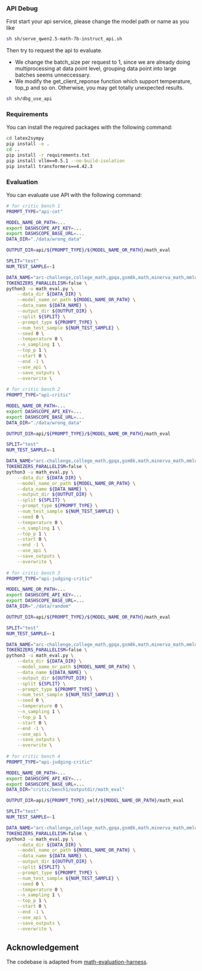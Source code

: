 ### API Debug

First start your api service, please change the model path or name as you like

```bash
sh sh/serve_qwen2.5-math-7b-instruct_api.sh
```

Then try to request the api to evaluate. 

- We change the batch_size per request to 1, since we are already doing multiprocessing at data point level, grouping data point into large batches seems unneccessary.
- We modify the get_client_reponse function which support temperature, top_p and so on. Otherwise, you may get totally unexpected results.

```bash
sh sh/dbg_use_api
```


### Requirements

You can install the required packages with the following command:

```bash
cd latex2sympy
pip install -e .
cd ..
pip install -r requirements.txt 
pip install vllm==0.5.1 --no-build-isolation
pip install transformers==4.42.3
```

### Evaluation

You can evaluate use API with the following command:

```bash
# for critic bench 1
PROMPT_TYPE="api-cot"

MODEL_NAME_OR_PATH=...
export DASHSCOPE_API_KEY=...
export DASHSCOPE_BASE_URL=...
DATA_DIR="./data/wrong_data"

OUTPUT_DIR=api/${PROMPT_TYPE}/${MODEL_NAME_OR_PATH}/math_eval

SPLIT="test"
NUM_TEST_SAMPLE=-1

DATA_NAME="arc-challenge,college_math,gpqa,gsm8k,math,minerva_math,mmlu_stem,olympiadbench"
TOKENIZERS_PARALLELISM=false \
python3 -u math_eval.py \
    --data_dir ${DATA_DIR} \
    --model_name_or_path ${MODEL_NAME_OR_PATH} \
    --data_name ${DATA_NAME} \
    --output_dir ${OUTPUT_DIR} \
    --split ${SPLIT} \
    --prompt_type ${PROMPT_TYPE} \
    --num_test_sample ${NUM_TEST_SAMPLE} \
    --seed 0 \
    --temperature 0 \
    --n_sampling 1 \
    --top_p 1 \
    --start 0 \
    --end -1 \
    --use_api \
    --save_outputs \
    --overwrite \
    
# for critic bench 2
PROMPT_TYPE="api-critic"

MODEL_NAME_OR_PATH=...
export DASHSCOPE_API_KEY=...
export DASHSCOPE_BASE_URL=...
DATA_DIR="./data/wrong_data"

OUTPUT_DIR=api/${PROMPT_TYPE}/${MODEL_NAME_OR_PATH}/math_eval

SPLIT="test"
NUM_TEST_SAMPLE=-1

DATA_NAME="arc-challenge,college_math,gpqa,gsm8k,math,minerva_math,mmlu_stem,olympiadbench"
TOKENIZERS_PARALLELISM=false \
python3 -u math_eval.py \
    --data_dir ${DATA_DIR} \
    --model_name_or_path ${MODEL_NAME_OR_PATH} \
    --data_name ${DATA_NAME} \
    --output_dir ${OUTPUT_DIR} \
    --split ${SPLIT} \
    --prompt_type ${PROMPT_TYPE} \
    --num_test_sample ${NUM_TEST_SAMPLE} \
    --seed 0 \
    --temperature 0 \
    --n_sampling 1 \
    --top_p 1 \
    --start 0 \
    --end -1 \
    --use_api \
    --save_outputs \
    --overwrite \
    
# for critic bench 3
PROMPT_TYPE="api-judging-critic"

MODEL_NAME_OR_PATH=...
export DASHSCOPE_API_KEY=...
export DASHSCOPE_BASE_URL=...
DATA_DIR="./data/random"

OUTPUT_DIR=api/${PROMPT_TYPE}/${MODEL_NAME_OR_PATH}/math_eval

SPLIT="test"
NUM_TEST_SAMPLE=-1

DATA_NAME="arc-challenge,college_math,gpqa,gsm8k,math,minerva_math,mmlu_stem,olympiadbench"
TOKENIZERS_PARALLELISM=false \
python3 -u math_eval.py \
    --data_dir ${DATA_DIR} \
    --model_name_or_path ${MODEL_NAME_OR_PATH} \
    --data_name ${DATA_NAME} \
    --output_dir ${OUTPUT_DIR} \
    --split ${SPLIT} \
    --prompt_type ${PROMPT_TYPE} \
    --num_test_sample ${NUM_TEST_SAMPLE} \
    --seed 0 \
    --temperature 0 \
    --n_sampling 1 \
    --top_p 1 \
    --start 0 \
    --end -1 \
    --use_api \
    --save_outputs \
    --overwrite \
    
# for critic bench 4
PROMPT_TYPE="api-judging-critic"

MODEL_NAME_OR_PATH=...
export DASHSCOPE_API_KEY=...
export DASHSCOPE_BASE_URL=...
DATA_DIR="critic/bench1/outputdir/math_eval"

OUTPUT_DIR=api/${PROMPT_TYPE}_self/${MODEL_NAME_OR_PATH}/math_eval

SPLIT="test"
NUM_TEST_SAMPLE=-1

DATA_NAME="arc-challenge,college_math,gpqa,gsm8k,math,minerva_math,mmlu_stem,olympiadbench"
TOKENIZERS_PARALLELISM=false \
python3 -u math_eval.py \
    --data_dir ${DATA_DIR} \
    --model_name_or_path ${MODEL_NAME_OR_PATH} \
    --data_name ${DATA_NAME} \
    --output_dir ${OUTPUT_DIR} \
    --split ${SPLIT} \
    --prompt_type ${PROMPT_TYPE} \
    --num_test_sample ${NUM_TEST_SAMPLE} \
    --seed 0 \
    --temperature 0 \
    --n_sampling 1 \
    --top_p 1 \
    --start 0 \
    --end -1 \
    --use_api \
    --save_outputs \
    --overwrite \
```

## Acknowledgement

The codebase is adapted from [math-evaluation-harness](https://github.com/ZubinGou/math-evaluation-harness).